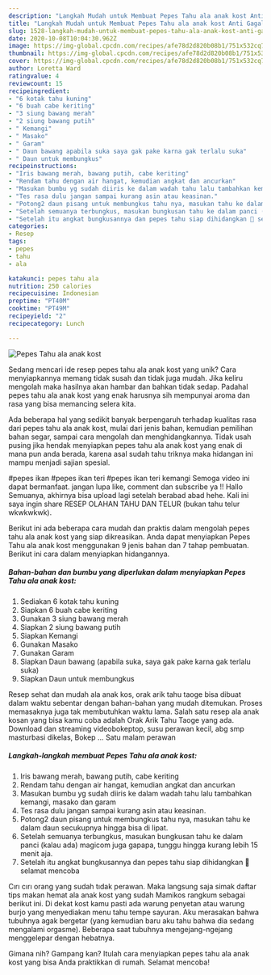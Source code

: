 ```yaml
---
description: "Langkah Mudah untuk Membuat Pepes Tahu ala anak kost Anti Gagal"
title: "Langkah Mudah untuk Membuat Pepes Tahu ala anak kost Anti Gagal"
slug: 1528-langkah-mudah-untuk-membuat-pepes-tahu-ala-anak-kost-anti-gagal
date: 2020-10-08T10:04:30.962Z
image: https://img-global.cpcdn.com/recipes/afe78d2d820b08b1/751x532cq70/pepes-tahu-ala-anak-kost-foto-resep-utama.jpg
thumbnail: https://img-global.cpcdn.com/recipes/afe78d2d820b08b1/751x532cq70/pepes-tahu-ala-anak-kost-foto-resep-utama.jpg
cover: https://img-global.cpcdn.com/recipes/afe78d2d820b08b1/751x532cq70/pepes-tahu-ala-anak-kost-foto-resep-utama.jpg
author: Loretta Ward
ratingvalue: 4
reviewcount: 15
recipeingredient:
- "6 kotak tahu kuning"
- "6 buah cabe keriting"
- "3 siung bawang merah"
- "2 siung bawang putih"
- " Kemangi"
- " Masako"
- " Garam"
- " Daun bawang apabila suka saya gak pake karna gak terlalu suka"
- " Daun untuk membungkus"
recipeinstructions:
- "Iris bawang merah, bawang putih, cabe keriting"
- "Rendam tahu dengan air hangat, kemudian angkat dan ancurkan"
- "Masukan bumbu yg sudah diiris ke dalam wadah tahu lalu tambahkan kemangi, masako dan garam"
- "Tes rasa dulu jangan sampai kurang asin atau keasinan."
- "Potong2 daun pisang untuk membungkus tahu nya, masukan tahu ke dalam daun secukupnya hingga bisa di lipat."
- "Setelah semuanya terbungkus, masukan bungkusan tahu ke dalam panci (kalau ada) magicom juga gapapa, tunggu hingga kurang lebih 15 menit aja."
- "Setelah itu angkat bungkusannya dan pepes tahu siap dihidangkan 🥰 selamat mencoba"
categories:
- Resep
tags:
- pepes
- tahu
- ala

katakunci: pepes tahu ala 
nutrition: 250 calories
recipecuisine: Indonesian
preptime: "PT40M"
cooktime: "PT49M"
recipeyield: "2"
recipecategory: Lunch

---
```



![Pepes Tahu ala anak kost](https://img-global.cpcdn.com/recipes/afe78d2d820b08b1/751x532cq70/pepes-tahu-ala-anak-kost-foto-resep-utama.jpg)

Sedang mencari ide resep pepes tahu ala anak kost yang unik? Cara menyiapkannya memang tidak susah dan tidak juga mudah. Jika keliru mengolah maka hasilnya akan hambar dan bahkan tidak sedap. Padahal pepes tahu ala anak kost yang enak harusnya sih mempunyai aroma dan rasa yang bisa memancing selera kita.

Ada beberapa hal yang sedikit banyak berpengaruh terhadap kualitas rasa dari pepes tahu ala anak kost, mulai dari jenis bahan, kemudian pemilihan bahan segar, sampai cara mengolah dan menghidangkannya. Tidak usah pusing jika hendak menyiapkan pepes tahu ala anak kost yang enak di mana pun anda berada, karena asal sudah tahu triknya maka hidangan ini mampu menjadi sajian spesial.

#pepes ikan #pepes ikan teri #pepes ikan teri kemangi Semoga video ini dapat bermanfaat. jangan lupa like, comment dan subscribe ya !! Hallo Semuanya, akhirnya bisa upload lagi setelah berabad abad hehe. Kali ini saya ingin share RESEP OLAHAN TAHU DAN TELUR (bukan tahu telur wkwkwkwk).


Berikut ini ada beberapa cara mudah dan praktis dalam mengolah pepes tahu ala anak kost yang siap dikreasikan. Anda dapat menyiapkan Pepes Tahu ala anak kost menggunakan 9 jenis bahan dan 7 tahap pembuatan. Berikut ini cara dalam menyiapkan hidangannya.

<!--inarticleads1-->

##### Bahan-bahan dan bumbu yang diperlukan dalam menyiapkan Pepes Tahu ala anak kost:

1. Sediakan 6 kotak tahu kuning
1. Siapkan 6 buah cabe keriting
1. Gunakan 3 siung bawang merah
1. Siapkan 2 siung bawang putih
1. Siapkan  Kemangi
1. Gunakan  Masako
1. Gunakan  Garam
1. Siapkan  Daun bawang (apabila suka, saya gak pake karna gak terlalu suka)
1. Siapkan  Daun untuk membungkus


Resep sehat dan mudah ala anak kos, orak arik tahu taoge bisa dibuat dalam waktu sebentar dengan bahan-bahan yang mudah ditemukan. Proses memasaknya juga tak membutuhkan waktu lama. Salah satu resep ala anak kosan yang bisa kamu coba adalah Orak Arik Tahu Taoge yang ada. Download dan streaming videobokeptop, susu perawan kecil, abg smp masturbasi dikelas, Bokep … Satu malam perawan 

<!--inarticleads2-->

##### Langkah-langkah membuat Pepes Tahu ala anak kost:

1. Iris bawang merah, bawang putih, cabe keriting
1. Rendam tahu dengan air hangat, kemudian angkat dan ancurkan
1. Masukan bumbu yg sudah diiris ke dalam wadah tahu lalu tambahkan kemangi, masako dan garam
1. Tes rasa dulu jangan sampai kurang asin atau keasinan.
1. Potong2 daun pisang untuk membungkus tahu nya, masukan tahu ke dalam daun secukupnya hingga bisa di lipat.
1. Setelah semuanya terbungkus, masukan bungkusan tahu ke dalam panci (kalau ada) magicom juga gapapa, tunggu hingga kurang lebih 15 menit aja.
1. Setelah itu angkat bungkusannya dan pepes tahu siap dihidangkan 🥰 selamat mencoba


Cırı cırı orang yang sudah tıdak perawan. Maka langsung saja simak daftar tips makan hemat ala anak kost yang sudah Mamikos rangkum sebagai berikut ini. Di dekat kost kamu pasti ada warung penyetan atau warung burjo yang menyediakan menu tahu tempe sayuran. Aku merasakan bahwa tubuhnya agak bergetar (yang kemudian baru aku tahu bahwa dia sedang mengalami orgasme). Beberapa saat tubuhnya mengejang-ngejang menggelepar dengan hebatnya. 

Gimana nih? Gampang kan? Itulah cara menyiapkan pepes tahu ala anak kost yang bisa Anda praktikkan di rumah. Selamat mencoba!
